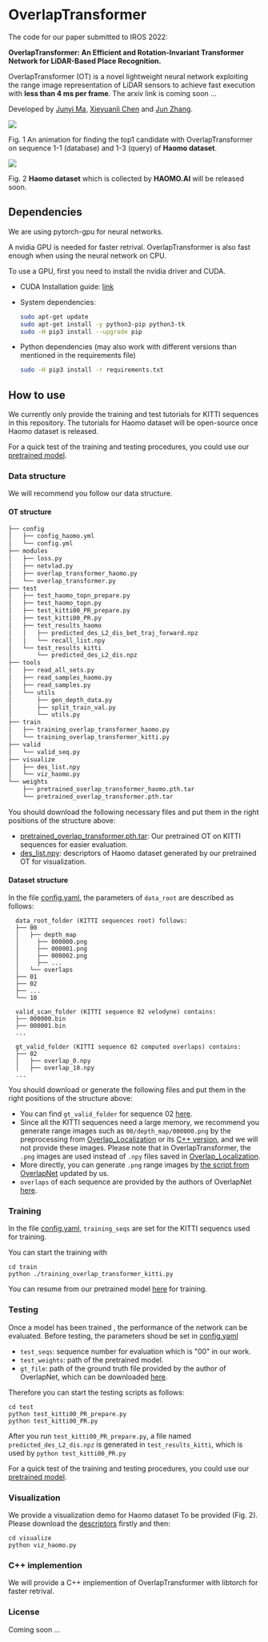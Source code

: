 # OverlapTransformer

The code for our paper submitted to IROS 2022:  

**OverlapTransformer: An Efficient and Rotation-Invariant Transformer Network for LiDAR-Based Place Recognition.**  

OverlapTransformer (OT) is a novel lightweight neural network exploiting the range image representation of LiDAR sensors to achieve fast execution with **less than 4 ms per frame**. The arxiv link is coming soon ...

Developed by [Junyi Ma](https://github.com/BIT-MJY), [Xieyuanli Chen](https://github.com/Chen-Xieyuanli) and [Jun Zhang](https://github.com/zhangjun-xyz).

<img src="https://github.com/haomo-ai/OverlapTransformer/blob/master/query_database.gif" >  

Fig. 1 An animation for finding the top1 candidate with OverlapTransformer on sequence 1-1 (database) and 1-3 (query) of **Haomo dataset**.

<img src="https://github.com/haomo-ai/OverlapTransformer/blob/master/haomo_dataset.png" >  

Fig. 2 **Haomo dataset** which is collected by **HAOMO.AI** will be released soon. 


## Dependencies

We are using pytorch-gpu for neural networks.

A nvidia GPU is needed for faster retrival.
OverlapTransformer is also fast enough when using the neural network on CPU.

To use a GPU, first you need to install the nvidia driver and CUDA.

- CUDA Installation guide: [link](https://docs.nvidia.com/cuda/cuda-installation-guide-linux/index.html)

- System dependencies:

  ```bash
  sudo apt-get update 
  sudo apt-get install -y python3-pip python3-tk
  sudo -H pip3 install --upgrade pip
  ```

- Python dependencies (may also work with different versions than mentioned in the requirements file)

  ```bash
  sudo -H pip3 install -r requirements.txt
  ```
  
## How to use
We currently only provide the training and test tutorials for KITTI sequences in this repository. The tutorials for Haomo dataset will be open-source once Haomo dataset is released.  

For a quick test of the training and testing procedures, you could use our [pretrained model](https://drive.google.com/file/d/1FNrx9pcDa9NF7z8CFtuTWyauNkeSEFW4/view?usp=sharing).  

### Data structure

We will recommend you follow our data structure.

#### OT structure


```bash
├── config
│   ├── config_haomo.yml
│   └── config.yml
├── modules
│   ├── loss.py
│   ├── netvlad.py
│   ├── overlap_transformer_haomo.py
│   └── overlap_transformer.py
├── test
│   ├── test_haomo_topn_prepare.py
│   ├── test_haomo_topn.py
│   ├── test_kitti00_PR_prepare.py
│   ├── test_kitti00_PR.py
│   ├── test_results_haomo
│   │   ├── predicted_des_L2_dis_bet_traj_forward.npz
│   │   └── recall_list.npy
│   └── test_results_kitti
│       └── predicted_des_L2_dis.npz
├── tools
│   ├── read_all_sets.py
│   ├── read_samples_haomo.py
│   ├── read_samples.py
│   └── utils
│       ├── gen_depth_data.py
│       ├── split_train_val.py
│       └── utils.py
├── train
│   ├── training_overlap_transformer_haomo.py
│   └── training_overlap_transformer_kitti.py
├── valid
│   └── valid_seq.py
├── visualize
│   ├── des_list.npy
│   └── viz_haomo.py
└── weights
    ├── pretrained_overlap_transformer_haomo.pth.tar
    └── pretrained_overlap_transformer.pth.tar
```

You should download the following necessary files and put them in the right positions of the structure above:
- [pretrained_overlap_transformer.pth.tar](https://drive.google.com/file/d/1FNrx9pcDa9NF7z8CFtuTWyauNkeSEFW4/view?usp=sharing): Our pretrained OT on KITTI sequences for easier evaluation.
- [des_list.npy](https://drive.google.com/file/d/13btLQiUokuSHYx229WxtcHGw49-oxmX2/view?usp=sharing): descriptors of Haomo dataset generated by our pretrained OT for visualization.

#### Dataset structure
In the file [config.yaml](https://github.com/haomo-ai/OverlapTransformer/blob/master/config/config.yml), the parameters of `data_root` are described as follows:
```
  data_root_folder (KITTI sequences root) follows:
  ├── 00
  │   ├── depth_map
  │     ├── 000000.png
  │     ├── 000001.png
  │     ├── 000002.png
  │     ├── ...
  │   └── overlaps
  ├── 01
  ├── 02
  ├── ...
  └── 10
  
  valid_scan_folder (KITTI sequence 02 velodyne) contains:
  ├── 000000.bin
  ├── 000001.bin
  ...

  gt_valid_folder (KITTI sequence 02 computed overlaps) contains:
  ├── 02
  │   ├── overlap_0.npy
  │   ├── overlap_10.npy
  ...
```
You should download or generate the following files and put them in the right positions of the structure above:
- You can find `gt_valid_folder` for sequence 02 [here](https://drive.google.com/file/d/13_1j20Uq3ppjVEkYaYcKjiJ2Zm7tudyH/view?usp=sharing).   
- Since all the KITTI sequences need a large memory, we recommend you generate range images such as `00/depth_map/000000.png` by the preprocessing from [Overlap_Localization](https://github.com/PRBonn/overlap_localization/blob/master/src/prepare_training/gen_depth_and_normal_map.py) or its [C++ version](https://github.com/PRBonn/overlap_localization/tree/master/src/prepare_training/c_utils), and we will not provide these images. Please note that in OverlapTransformer, the `.png` images are used instead of `.npy` files saved in [Overlap_Localization](https://github.com/PRBonn/overlap_localization/blob/master/src/prepare_training/gen_depth_and_normal_map.py).
- More directly, you can generate `.png` range images by [the script from OverlapNet](https://github.com/haomo-ai/OverlapTransformer/blob/master/tools/utils/gen_depth_data.py) updated by us.
- `overlaps` of each sequence are provided by the authors of OverlapNet [here]().


### Training

In the file [config.yaml](https://github.com/haomo-ai/OverlapTransformer/blob/master/config/config.yml), `training_seqs` are set for the KITTI sequencs used for training.  

You can start the training with

```
cd train
python ./training_overlap_transformer_kitti.py
```
You can resume from our pretrained model [here](https://github.com/haomo-ai/OverlapTransformer/blob/86cd4a53e1be7029de445ec8b2f3d0fbdb8d38c4/train/training_overlap_transformer_kitti.py#L53) for training.


### Testing

Once a model has been trained , the performance of the network can be evaluated. Before testing, the parameters shoud be set in [config.yaml](https://github.com/haomo-ai/OverlapTransformer/blob/master/config/config.yml)

- `test_seqs`: sequence number for evaluation which is "00" in our work.
- `test_weights`: path of the pretrained model.
- `gt_file`: path of the ground truth file provided by the author of OverlapNet, which can be downloaded [here](https://drive.google.com/file/d/1upAwJBF-_UIB7R8evW0PuJBM3RnrTbzl/view?usp=sharing).


Therefore you can start the testing scripts as follows:

```
cd test
python test_kitti00_PR_prepare.py
python test_kitti00_PR.py
```
After you run `test_kitti00_PR_prepare.py`, a file named `predicted_des_L2_dis.npz` is generated in `test_results_kitti`, which is used by `python test_kitti00_PR.py`  

For a quick test of the training and testing procedures, you could use our [pretrained model](https://drive.google.com/file/d/1FNrx9pcDa9NF7z8CFtuTWyauNkeSEFW4/view?usp=sharing).  

### Visualization
We provide a visualization demo for Haomo dataset To be provided (Fig. 2). Please download the [descriptors](https://drive.google.com/file/d/13btLQiUokuSHYx229WxtcHGw49-oxmX2/view?usp=sharing) firstly and then:
```
cd visualize
python viz_haomo.py
```

### C++ implemention

We will provide a C++ implemention of OverlapTransformer with libtorch for faster retrival.  


### License
Coming soon ...
